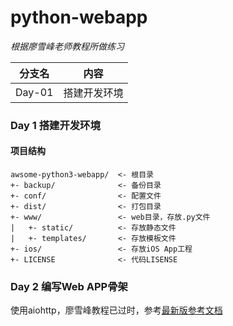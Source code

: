 # python-webapp
*根据廖雪峰老师教程所做练习*

分支名|内容
---|---
Day-01|搭建开发环境

### Day 1 搭建开发环境
#### 项目结构

    awsome-python3-webapp/  <- 根目录
    +- backup/              <- 备份目录
    +- conf/                <- 配置文件
    +- dist/                <- 打包目录
    +- www/                 <- web目录，存放.py文件
    |   +- static/          <- 存放静态文件
    |   +- templates/       <- 存放模板文件
    +- ios/                 <- 存放iOS App工程
    +- LICENSE              <- 代码LISENSE

### Day 2 编写Web APP骨架
使用aiohttp，廖雪峰教程已过时，参考[最新版参考文档](https://docs.aiohttp.org/en/latest/)